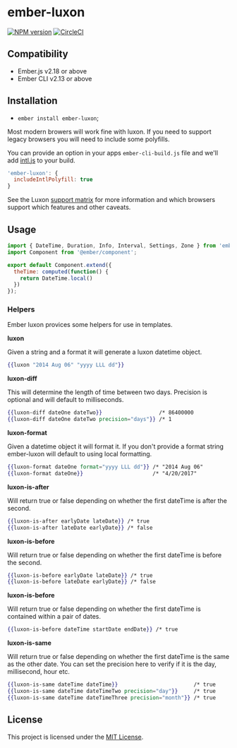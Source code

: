 # ember-luxon

[![NPM version](https://img.shields.io/npm/v/ember-luxon.svg?style=for-the-badge)](https://npmjs.com/package/ember-luxon)
[![CircleCI](https://img.shields.io/circleci/project/github/willrax/ember-luxon/master.svg?style=for-the-badge)](https://circleci.com/gh/willrax/ember-luxon/tree/master)


Compatibility
------------------------------------------------------------------------------

* Ember.js v2.18 or above
* Ember CLI v2.13 or above


## Installation

* `ember install ember-luxon`;

Most modern browers will work fine with luxon. If you need to support legacy browsers you will need to include some polyfills.

You can provide an option in your apps `ember-cli-build.js` file and we'll add [intl.js](https://github.com/andyearnshaw/Intl.js/) to your build.

```js
'ember-luxon': {
  includeIntlPolyfill: true
}
```

See the Luxon [support matrix](https://moment.github.io/luxon/docs/manual/matrix.html) for more information and which browsers support which features and other caveats.

## Usage

```js
import { DateTime, Duration, Info, Interval, Settings, Zone } from 'ember-luxon';
import Component from '@ember/component';

export default Component.extend({
  theTime: computed(function() {
    return DateTime.local()
  })
});
```

### Helpers

Ember luxon provices some helpers for use in templates.

**luxon**

Given a string and a format it will generate a luxon datetime object.

```hbs
{{luxon "2014 Aug 06" "yyyy LLL dd"}}
```

**luxon-diff**

This will determine the length of time between two days.
Precision is optional and will default to milliseconds.

```hbs
{{luxon-diff dateOne dateTwo}}                  /* 86400000
{{luxon-diff dateOne dateTwo precision="days"}} /* 1
```

**luxon-format**

Given a datetime object it will format it. If you don't provide a format string
ember-luxon will default to using local formatting.

```hbs
{{luxon-format dateOne format="yyyy LLL dd"}} /* "2014 Aug 06"
{{luxon-format dateOne}}                      /* "4/20/2017"
```

**luxon-is-after**

Will return true or false depending on whether the first dateTime is after the second.

```hbs
{{luxon-is-after earlyDate lateDate}} /* true
{{luxon-is-after lateDate earlyDate}} /* false
```

**luxon-is-before**

Will return true or false depending on whether the first dateTime is before the second.

```hbs
{{luxon-is-before earlyDate lateDate}} /* true
{{luxon-is-before lateDate earlyDate}} /* false
```

**luxon-is-before**

Will return true or false depending on whether the first dateTime is contained within a pair of dates.

```hbs
{{luxon-is-before dateTime startDate endDate}} /* true
```

**luxon-is-same**

Will return true or false depending on whether the first dateTime is the same as the other date.
You can set the precision here to verify if it is the day, millisecond, hour etc.

```hbs
{{luxon-is-same dateTime dateTime}}                        /* true
{{luxon-is-same dateTime dateTimeTwo precision="day"}}     /* true
{{luxon-is-same dateTime dateTimeThree precision="month"}} /* true
```

## License

This project is licensed under the [MIT License](LICENSE.md).
